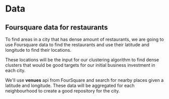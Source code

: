 # Data
## Foursquare data for restaurants
To find areas in a city that has dense amount of restaurants, we are going to use Foursquare data to find the restaurants and use their latitude and longitude to find their locations. 

These locations will be the input for our clustering algorithm to find dense clusters that would be good targets for our initial business investment in each city. 

We'll use **venues** api from FourSquare and search for nearby places given a latitude and longitude. These data will be aggregated for each neighbourhood to create a good repository for the city.